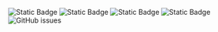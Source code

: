 ![Static Badge](https://img.shields.io/badge/blacklists-60-000000) ![Static Badge](https://img.shields.io/badge/blacklisted-3072407-cc0000) ![Static Badge](https://img.shields.io/badge/whitelisted-2242-00CC00) ![Static Badge](https://img.shields.io/badge/streaming_blacklist-28106-000000) ![GitHub issues](https://img.shields.io/github/issues/fabriziosalmi/blacklists)
